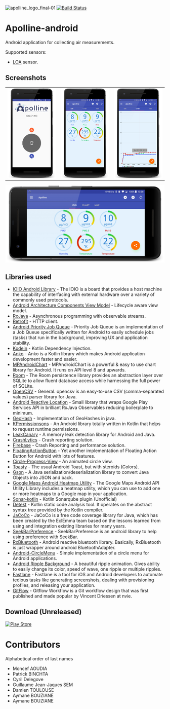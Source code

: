 ![apolline_logo_final-01](https://user-images.githubusercontent.com/22281426/36351313-1bac8b88-14a8-11e8-90f4-de41287cd1e9.png)
[![Build Status](https://travis-ci.org/Apolline-Lille/apolline-android.svg?branch=master)](https://travis-ci.org/Apolline-Lille/apolline-android)
# Apolline-android
Android application for collecting air measurements.

Supported sensors:

 - [LOA](http://www-loa.univ-lille1.fr/) sensor.

## Screenshots
| | | |
|:-------------------------:|:-------------------------:|:-------------------------:|
|<img width="1604" alt="screenshot_01" src="assets/1.png">|<img width="1604" alt="screenshot_02" src="assets/2.png">|<img width="1604" alt="screenshot_03" src="assets/3.png">|

![screenshot_04](assets/4.png)


## Libraries used
 * [IOIO Android Library](https://github.com/ytai/ioio) - The IOIO is a board that provides a host machine the capability of interfacing with external hardware over a variety of commonly used protocols.
 * [Android Architecture Components View Model](https://developer.android.com/topic/libraries/architecture/viewmodel.html) - Lifecycle aware view model.
 * [RxJava](https://github.com/ReactiveX/RxJava) - Asynchronous programming with observable streams.
 * [Retrofit](http://square.github.io/retrofit/) - HTTP client.
 * [Android Priority Job Queue](https://github.com/yigit/android-priority-jobqueue) - Priority Job Queue is an implementation of a Job Queue specifically written for Android to easily schedule jobs (tasks) that run in the background, improving UX and application stability.
 * [Kodein](https://salomonbrys.github.io/Kodein/) - Kotlin Dependency Injection.
 * [Anko](https://github.com/Kotlin/anko) - Anko is a Kotlin library which makes Android application development faster and easier.
 * [MPAndroidChart](https://github.com/PhilJay/MPAndroidChart) - MPAndroidChart is a powerful & easy to use chart library for Android. It runs on API level 8 and upwards.
 * [Room](https://developer.android.com/topic/libraries/architecture/room.html) - The Room persistence library provides an abstraction layer over SQLite to allow fluent database access while harnessing the full power of SQLite.
 * [OpenCSV](opencsv.sourceforge.net) - General. opencsv is an easy-to-use CSV (comma-separated values) parser library for Java.
 * [Android Reactive Location](https://github.com/mcharmas/Android-ReactiveLocation) - Small library that wraps Google Play Services API in brilliant RxJava Observables reducing boilerplate to minimum.
 * [GeoHash](https://github.com/kungfoo/geohash-java) - Implementation of GeoHashes in java.
 * [KPermissionsons](https://github.com/Fondesa/KPermissions) - An Android library totally written in Kotlin that helps to request runtime permissions. 
 * [LeakCanary](https://github.com/square/leakcanary) - A memory leak detection library for Android and Java.
 * [CrashLytics](https://try.crashlytics.com/) - Crash reporting solution.
 * [Firebase](https://firebase.google.com/docs/crash/) - Crash Reporting and performance solution.
 * [FloatingActionButton](https://github.com/Clans/FloatingActionButton) - Yet another implementation of Floating Action Button for Android with lots of features.
 * [Circle-Progress-View](https://github.com/jakob-grabner/Circle-Progress-View) - An animated circle view.
 * [Toasty](https://github.com/GrenderG/Toasty) - The usual Android Toast, but with steroids (Colors).
 * [Gson](https://github.com/google/gson) - A Java serialization/deserialization library to convert Java Objects into JSON and back.
 * [Google Maps Android Heatmap Utility](https://developers.google.com/maps/documentation/android-api/utility/heatmap) - The Google Maps Android API Utility Library includes a heatmap utility, which you can use to add one or more heatmaps to a Google map in your application.
 * [Sonar-kotlin](https://github.com/arturbosch/sonar-kotlin) - Kotlin Sonarqube plugin (Unofficial)
 * [Detekt](https://github.com/arturbosch/detekt) - Kotlin static code analysis tool. It operates on the abstract syntax tree provided by the Kotlin compiler.
 * [JaCoCo](http://www.eclemma.org/jacoco/) - JaCoCo is a free code coverage library for Java, which has been created by the EclEmma team based on the lessons learned from using and integration existing libraries for many years.
 * [SeekBarPreference](https://github.com/x1306e6d/SeekBarPreference) - SeekBarPreference is an android library to help using preference with SeekBar.
 * [RxBluetooth](https://github.com/IvBaranov/RxBluetooth) - Android reactive bluetooth library. Basically, RxBluetooth is just wrapper around android BluetoothAdapter.
 * [Android-CircleMenu](https://github.com/szugyi/Android-CircleMenu) - Simple implementation of a circle menu for Android applications.
 * [Android Ripple Background](https://github.com/skyfishjy/android-ripple-background) - A beautiful ripple animation. Gives ability to easily change its color, speed of wave, one ripple or multiple ripples.
 * [Fastlane](https://github.com/fastlane/fastlane) - Fastlane is a tool for iOS and Android developers to automate tedious tasks like generating screenshots, dealing with provisioning profiles, and releasing your application.
 * [GitFlow](http://nvie.com/posts/a-successful-git-branching-model/) - Gitflow Workflow is a Git workflow design that was first published and made popular by Vincent Driessen at nvie.
## Download (Unreleased)

<a href="https://play.google.com/store/apps/details?id=science.apolline"> <img src="https://storage.googleapis.com/support-kms-prod/9DB3D190FD6DC8155EEDBCDEB4942128BE6B" alt="Play Store" width="200" height="60"></a>

# Contributors

Alphabetical order of last names

* Moncef AOUDIA
* Patrick BINCHTA
* Cyril Delegove
* Guillaume Jean-Jaques SEM
* Damien TOULOUSE
* Aymane BOUZIANE 
* Aymane BOUZIANE 
 
 
 
 
 
 
 
 
 
